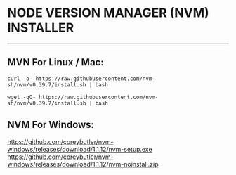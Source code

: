 # NODE VERSION MANAGER (NVM) INSTALLER
___

## MVN For Linux / Mac:

```
curl -o- https://raw.githubusercontent.com/nvm-sh/nvm/v0.39.7/install.sh | bash
```
```
wget -qO- https://raw.githubusercontent.com/nvm-sh/nvm/v0.39.7/install.sh | bash
```

## NVM For Windows:
https://github.com/coreybutler/nvm-windows/releases/download/1.1.12/nvm-setup.exe
https://github.com/coreybutler/nvm-windows/releases/download/1.1.12/nvm-noinstall.zip

